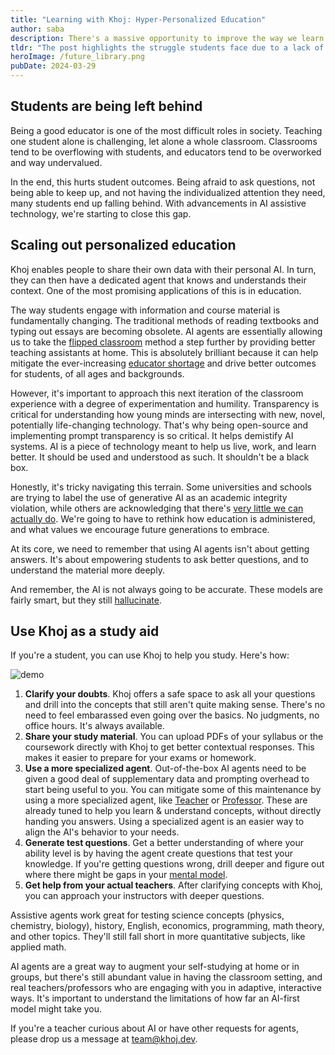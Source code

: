 ```yaml
---
title: "Learning with Khoj: Hyper-Personalized Education"
author: saba
description: There's a massive opportunity to improve the way we learn by leveraging AI to directly cater to student needs.
tldr: "The post highlights the struggle students face due to a lack of personalized attention in education. It shows how Khoj can be a solution to enhance learning outcomes by providing tailored study assistance. It emphasizes the importance of open-source development and transparency in AI technologies for ethical and effective use in education."
heroImage: /future_library.png
pubDate: 2024-03-29
---
```


## Students are being left behind

Being a good educator is one of the most difficult roles in society. Teaching one student alone is challenging, let alone a whole classroom. Classrooms tend to be overflowing with students, and educators tend to be overworked and way undervalued.

In the end, this hurts student outcomes. Being afraid to ask questions, not being able to keep up, and not having the individualized attention they need, many students end up falling behind. With advancements in AI assistive technology, we're starting to close this gap.


## Scaling out personalized education

Khoj enables people to share their own data with their personal AI. In turn, they can then have a dedicated agent that knows and understands their context. One of the most promising applications of this is in education.

The way students engage with information and course material is fundamentally changing. The traditional methods of reading textbooks and typing out essays are becoming obsolete. AI agents are essentially allowing us to take the [flipped classroom](https://en.wikipedia.org/wiki/Flipped_classroom) method a step further by providing better teaching assistants at home. This is absolutely brilliant because it can help mitigate the ever-increasing [educator shortage](https://www.ed.gov/raisethebar/educators) and drive better outcomes for students, of all ages and backgrounds.

However, it's important to approach this next iteration of the classroom experience with a degree of experimentation and humility. Transparency is critical for understanding how young minds are intersecting with new, novel, potentially life-changing technology. That's why being open-source and implementing prompt transparency is so critical. It helps demistify AI systems. AI is a piece of technology meant to help us live, work, and learn better. It should be used and understood as such. It shouldn't be a black box.

Honestly, it's tricky navigating this terrain. Some universities and schools are trying to label the use of generative AI as an academic integrity violation, while others are acknowledging that there's [very little we can actually do](https://teaching.cornell.edu/generative-artificial-intelligence/ai-academic-integrity). We're going to have to rethink how education is administered, and what values we encourage future generations to embrace.

At its core, we need to remember that using AI agents isn't about getting answers. It's about empowering students to ask better questions, and to understand the material more deeply.

And remember, the AI is not always going to be accurate. These models are fairly smart, but they still [hallucinate](https://en.wikipedia.org/wiki/Hallucination_(artificial_intelligence)).


## Use Khoj as a study aid

If you're a student, you can use Khoj to help you study. Here's how:

![demo](/using_khoj_for_studying.gif)

1. **Clarify your doubts**. Khoj offers a safe space to ask all your questions and drill into the concepts that still aren't quite making sense. There's no need to feel embarassed even going over the basics. No judgments, no office hours. It's always available.
2. **Share your study material**. You can upload PDFs of your syllabus or the coursework directly with Khoj to get better contextual responses. This makes it easier to prepare for your exams or homework.
3. **Use a more specialized agent**. Out-of-the-box AI agents need to be given a good deal of supplementary data and prompting overhead to start being useful to you. You can mitigate some of this maintenance by using a more specialized agent, like [Teacher](https://app.khoj.dev/agent/teacher) or [Professor](https://app.khoj.dev/agent/professor). These are already tuned to help you learn & understand concepts, without directly handing you answers. Using a specialized agent is an easier way to align the AI's behavior to your needs.
4. **Generate test questions**. Get a better understanding of where your ability level is by having the agent create questions that test your knowledge. If you're getting questions wrong, drill deeper and figure out where there might be gaps in your [mental model](https://fs.blog/mental-models/).
5. **Get help from your actual teachers**. After clarifying concepts with Khoj, you can approach your instructors with deeper questions.

Assistive agents work great for testing science concepts (physics, chemistry, biology), history, English, economics, programming, math theory, and other topics. They'll still fall short in more quantitative subjects, like applied math.

AI agents are a great way to augment your self-studying at home or in groups, but there's still abundant value in having the classroom setting, and real teachers/professors who are engaging with you in adaptive, interactive ways. It's important to understand the limitations of how far an AI-first model might take you.

If you're a teacher curious about AI or have other requests for agents, please drop us a message at team@khoj.dev.
